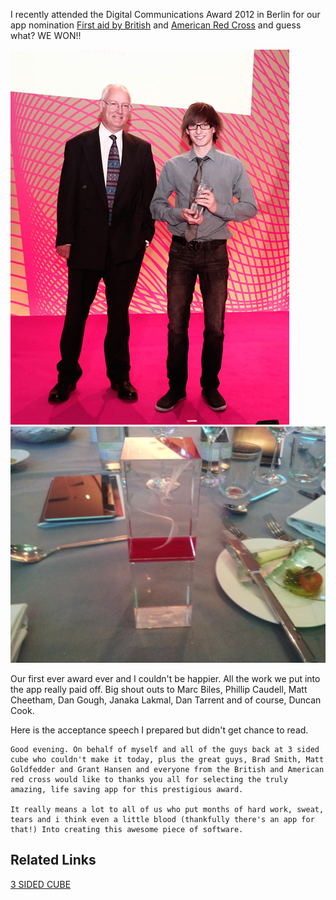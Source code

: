 I recently attended the Digital Communications Award 2012 in Berlin for our app nomination [First aid by British](http://redcross.org.uk/app) and [American Red Cross](http://redcross.org/mobile-apps/first-aid-app) and guess what? WE WON!!

![Award](images/award2.jpg) ![Award 2](images/award.jpg)

Our first ever award ever and I couldn't be happier. All the work we put into the app really paid off. Big shout outs to Marc Biles, Phillip Caudell, Matt Cheetham, Dan Gough, Janaka Lakmal, Dan Tarrent and of course, Duncan Cook.

Here is the acceptance speech I prepared but didn't get chance to read.

```
Good evening. On behalf of myself and all of the guys back at 3 sided cube who couldn't make it today, plus the great guys, Brad Smith, Matt Goldfedder and Grant Hansen and everyone from the British and American red cross would like to thanks you all for selecting the truly amazing, life saving app for this prestigious award. 

It really means a lot to all of us who put months of hard work, sweat, tears and i think even a little blood (thankfully there's an app for that!) Into creating this awesome piece of software. 
```

## Related Links
[3 SIDED CUBE](http://3sidedcube.com)
